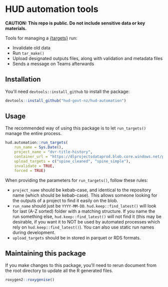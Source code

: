 # HUD automation tools
**CAUTION: This repo is public. Do not include sensitive data or key materials.**

Tools for managing a [{targets}](https://docs.ropensci.org/targets/) run:
* Invalidate old data
* Run `tar_make()`
* Upload designated outputs files, along with validation and metadata files
* Sends a message on Teams afterwards


## Installation
You'll need `devtools::install_github` to install the package:
```R
devtools::install_github("hud-govt-nz/hud-automation")
```


## Usage
The recommended way of using this package is to let `run_targets()` manage the entire process.
```R
hud.automation::run_targets(
    run_name = Sys.Date(),
    project_name = "dvr-title-history",
    container_url = "https://dlprojectsdataprod.blob.core.windows.net/projects",
    upload_targets = c("spine_cleaned", "spine_simple"),
    invalidate = TRUE,
    forced = TRUE)
```

When providing the parameters for `run_targets()`, follow these rules:
* `project_name` should be kebab-case, and identical to the repository name (which should be kebab-case). This allows someone looking for the outputs of a project to find it easily on the blob.
* `run_name` should just be `YYYY-MM-DD`. `hud.keep::find_latest()` will look for last (A-Z sorted) folder with a matching structure. If you name the run something else, `hud.keep::find_latest()` will not find it (this may be desirable, if you want it to NOT be used by automated processes which rely on `hud.keep::find_latest()`). You can also use static run names during development.
* `upload_targets` should be in stored in parquet or RDS formats.


## Maintaining this package
If you make changes to this package, you'll need to rerun document from the root directory to update all the R generated files.
```R
roxygen2::roxygenise()
```
